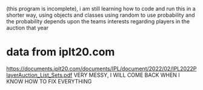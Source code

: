 (this program is incomplete), i am still learning how to code and run this in a shorter way, using objects and classes
using random to use probability and the probability depends upon the teams interests regarding players in the auction that year
# data from iplt20.com
https://documents.iplt20.com/documents/IPL/document/2022/02/IPL2022PlayerAuction_List_Sets.pdf
VERY MESSY, I WILL COME BACK WHEN I KNOW HOW TO FIX EVERYTHING
